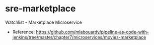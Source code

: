 # sre-marketplace
Watchlist - Marketplace Microservice
- Reference: https://github.com/mlabouardy/pipeline-as-code-with-jenkins/tree/master/chapter7/microservices/movies-marketplace
